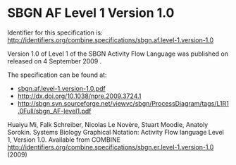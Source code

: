 # SBGN AF Level 1 Version 1.0
Identifier for this specification is: http://identifiers.org/combine.specifications/sbgn.af.level-1.version-1.0

Version 1.0 of Level 1 of the SBGN Activity Flow Language was published on released on 4 September 2009 .

The specification can be found at:

* [sbgn.af.level-1.version-1.0.pdf](./files/sbgn.af.level-1.version-1.0.pdf)
* http://dx.doi.org/10.1038/npre.2009.3724.1
* http://sbgn.svn.sourceforge.net/viewvc/sbgn/ProcessDiagram/tags/L1R1.0Full/sbgn_AF-level1.pdf

Huaiyu Mi, Falk Schreiber, Nicolas Le Novère, Stuart Moodie, Anatoly Sorokin. Systems Biology Graphical Notation: Activity Flow language Level 1, Version 1.0. Available from COMBINE http://identifiers.org/combine.specifications/sbgn.er.level-1.version-1.0 (2009)